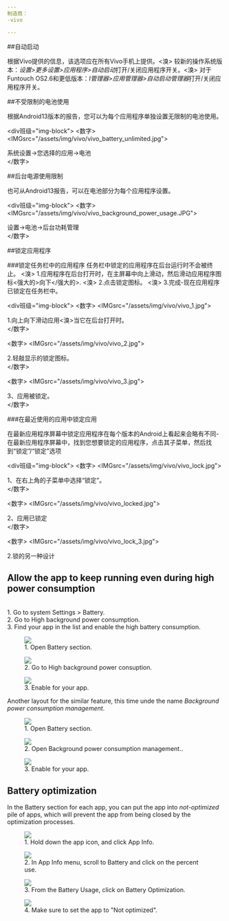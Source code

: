 ```yaml
---
制造商：
-vivo

---
```



##自动启动

根据Vivo提供的信息，该选项应在所有Vivo手机上提供。<溴>
较新的操作系统版本：*设置>更多设置>应用程序>自动启动*打开/关闭应用程序开关。<溴>
对于Funtouch OS2.6和更低版本：*I管理器>应用管理器>自动启动管理器*打开/关闭应用程序开关。

##不受限制的电池使用

根据Android13版本的报告，您可以为每个应用程序单独设置无限制的电池使用。

<div班级="img-block">
  <数字>
    <IMGsrc="/assets/img/vivo/vivo_battery_unlimited.jpg">
    <figcaption>系统设置→您选择的应用→电池</figcaption>
  </数字>

</div>

##后台电源使用限制

也可从Android13报告，可以在电池部分为每个应用程序设置。

<div班级="img-block">
  <数字>
    <IMGsrc="/assets/img/vivo/vivo_background_power_usage.JPG">
    <figcaption>设置→电池→后台功耗管理</figcaption>
  </数字>

</div>



##锁定应用程序

###锁定任务栏中的应用程序
任务栏中锁定的应用程序在后台运行时不会被终止。
<溴>
1.应用程序在后台打开时，在主屏幕中向上滑动，然后滑动应用程序图标<强大的>向下</强大的>.
<溴>
2.点击锁定图标。
<溴>
3.完成-现在应用程序已锁定在任务栏中。

<div班级="img-block">
  <数字>
    <IMGsrc="/assets/img/vivo/vivo_1.jpg">
    <figcaption>1.向上向下滑动应用<溴>当它在后台打开时。</figcaption>
  </数字>

  <数字>
    <IMGsrc="/assets/img/vivo/vivo_2.jpg">
    <figcaption>2.轻敲显示的锁定图标。</figcaption>
  </数字>

  <数字>
    <IMGsrc="/assets/img/vivo/vivo_3.jpg">
    <figcaption>3、应用被锁定。</figcaption>
  </数字>

</div>

###在最近使用的应用中锁定应用

在最新应用程序屏幕中锁定应用程序在每个版本的Android上看起来会略有不同-在最新应用程序屏幕中，找到您想要锁定的应用程序，点击其子菜单，然后找到“锁定”/“锁定”选项

<div班级="img-block">
  <数字>
    <IMGsrc="/assets/img/vivo/vivo_lock.jpg">
    <figcaption>1、在右上角的子菜单中选择“锁定”。</figcaption>
  </数字>

  <数字>
    <IMGsrc="/assets/img/vivo/vivo_locked.jpg">
    <figcaption>2、应用已锁定</figcaption>
  </数字>

  <数字>
    <IMGsrc="/assets/img/vivo/vivo_lock_3.jpg">
    <figcaption>2.锁的另一种设计</figcaption>
  </figure>

</div>

## Allow the app to keep running even during high power consumption

<br>
1. Go to system Settings > Battery.
<br>
2. Go to High background power consumption.
<br>
3. Find your app in the list and enable the high battery consumption.

<div class="img-block">
  <figure>
    <img src="/assets/img/vivo/vivo_4.jpg">
    <figcaption>1. Open Battery section.</figcaption>
  </figure>

  <figure>
    <img src="/assets/img/vivo/vivo_5.jpg">
    <figcaption>2. Go to High background power consuption.</figcaption>
  </figure>

  <figure>
    <img src="/assets/img/vivo/vivo_6.jpg">
    <figcaption>3. Enable for your app.</figcaption>
  </figure>

</div>

Another layout for the similar feature, this time unde the name *Background power consumption management*.

<div class="img-block">
  <figure>
    <img src="/assets/img/vivo/vivo_battery_1.jpg">
    <figcaption>1. Open Battery section.</figcaption>
  </figure>

  <figure>
    <img src="/assets/img/vivo/vivo_battery_2.jpg">
    <figcaption>2. Open Background power consumption management..</figcaption>
  </figure>

  <figure>
    <img src="/assets/img/vivo/vivo_battery_3.jpg">
    <figcaption>3. Enable for your app.</figcaption>
  </figure>

</div>


## Battery optimization

In the Battery section for each app, you can put the app into *not-optimized* pile of apps, which will prevent the app from being closed by the optimization processes.

<div class="img-block">
  <figure>
    <img src="/assets/img/vivo/vivo_battery_optimization_1.jpg">
    <figcaption>1. Hold down the app icon, and click App Info.</figcaption>
  </figure>

  <figure>
    <img src="/assets/img/vivo/vivo_battery_optimization_2.jpg">
    <figcaption>2. In App Info menu, scroll to Battery and click on the percent use.</figcaption>
  </figure>

  <figure>
    <img src="/assets/img/vivo/vivo_battery_optimization_3.jpg">
    <figcaption>3. From the Battery Usage, click on Battery Optimization.</figcaption>
  </figure>

   <figure>
    <img src="/assets/img/vivo/vivo_battery_optimization_4.jpg">
    <figcaption>4. Make sure to set the app to "Not optimized".</figcaption>
  </figure>

</div>
